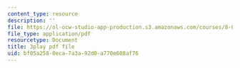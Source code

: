```yaml
---
content_type: resource
description: ''
file: https://ol-ocw-studio-app-production.s3.amazonaws.com/courses/8-01sc-classical-mechanics-fall-2016/bf05a2580eca7a3a92d0a770e608af76_5oLLnCGStUc.pdf
file_type: application/pdf
resourcetype: Document
title: 3play pdf file
uid: bf05a258-0eca-7a3a-92d0-a770e608af76
---
```

